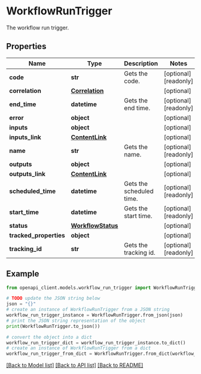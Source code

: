 # WorkflowRunTrigger

The workflow run trigger.

## Properties

Name | Type | Description | Notes
------------ | ------------- | ------------- | -------------
**code** | **str** | Gets the code. | [optional] [readonly] 
**correlation** | [**Correlation**](Correlation.md) |  | [optional] 
**end_time** | **datetime** | Gets the end time. | [optional] [readonly] 
**error** | **object** |  | [optional] 
**inputs** | **object** |  | [optional] 
**inputs_link** | [**ContentLink**](ContentLink.md) |  | [optional] 
**name** | **str** | Gets the name. | [optional] [readonly] 
**outputs** | **object** |  | [optional] 
**outputs_link** | [**ContentLink**](ContentLink.md) |  | [optional] 
**scheduled_time** | **datetime** | Gets the scheduled time. | [optional] [readonly] 
**start_time** | **datetime** | Gets the start time. | [optional] [readonly] 
**status** | [**WorkflowStatus**](WorkflowStatus.md) |  | [optional] 
**tracked_properties** | **object** |  | [optional] 
**tracking_id** | **str** | Gets the tracking id. | [optional] [readonly] 

## Example

```python
from openapi_client.models.workflow_run_trigger import WorkflowRunTrigger

# TODO update the JSON string below
json = "{}"
# create an instance of WorkflowRunTrigger from a JSON string
workflow_run_trigger_instance = WorkflowRunTrigger.from_json(json)
# print the JSON string representation of the object
print(WorkflowRunTrigger.to_json())

# convert the object into a dict
workflow_run_trigger_dict = workflow_run_trigger_instance.to_dict()
# create an instance of WorkflowRunTrigger from a dict
workflow_run_trigger_from_dict = WorkflowRunTrigger.from_dict(workflow_run_trigger_dict)
```
[[Back to Model list]](../README.md#documentation-for-models) [[Back to API list]](../README.md#documentation-for-api-endpoints) [[Back to README]](../README.md)


